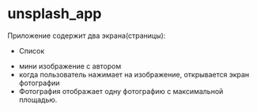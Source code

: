 # unsplash_app
Приложение содержит два экрана(страницы):
* Список
- мини изображение с автором
- когда пользователь нажимает на изображение, открывается экран фотографии 
- Фотография отображает одну фотографию с максимальной площадью.

